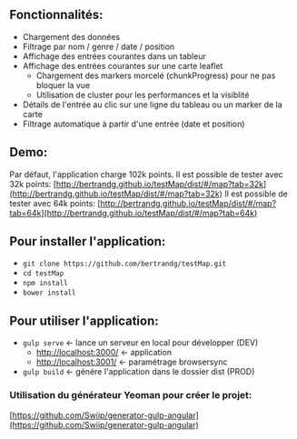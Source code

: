 
## Fonctionnalités:

- Chargement des données
- Filtrage par nom / genre / date / position
- Affichage des entrées courantes dans un tableur
- Affichage des entrées courantes sur une carte leaflet
  * Chargement des markers morcelé (chunkProgress) pour ne pas bloquer la vue
  * Utilisation de cluster pour les performances et la visiblité
- Détails de l'entrée au clic sur une ligne du tableau ou un marker de la carte
- Filtrage automatique à partir d'une entrée (date et position)

## Demo:

Par défaut, l'application charge 102k points.
Il est possible de tester avec 32k points: [http://bertrandg.github.io/testMap/dist/#/map?tab=32k](http://bertrandg.github.io/testMap/dist/#/map?tab=32k)
Il est possible de tester avec 64k points: [http://bertrandg.github.io/testMap/dist/#/map?tab=64k](http://bertrandg.github.io/testMap/dist/#/map?tab=64k)

## Pour installer l'application:

- `git clone https://github.com/bertrandg/testMap.git`
- `cd testMap`
- `npm install`
- `bower install`

## Pour utiliser l'application:

- `gulp serve` <- lance un serveur en local pour développer (DEV)
  * [http://localhost:3000/](http://localhost:3000/) <- application
  * [http://localhost:3001/](http://localhost:3001/) <- paramétrage browsersync
- `gulp build` <- génére l'application dans le dossier dist (PROD)

### Utilisation du générateur Yeoman pour créer le projet:
[https://github.com/Swiip/generator-gulp-angular](https://github.com/Swiip/generator-gulp-angular)
